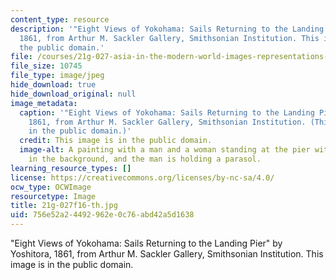 ```yaml
---
content_type: resource
description: '"Eight Views of Yokohama: Sails Returning to the Landing Pier" by Yoshitora,
  1861, from Arthur M. Sackler Gallery, Smithsonian Institution. This image is in
  the public domain.'
file: /courses/21g-027-asia-in-the-modern-world-images-representations-fall-2016/756e52a24492962e0c76abd42a5d1638_21g-027f16-th.jpg
file_size: 10745
file_type: image/jpeg
hide_download: true
hide_download_original: null
image_metadata:
  caption: '"Eight Views of Yokohama: Sails Returning to the Landing Pier" by Yoshitora,
    1861, from Arthur M. Sackler Gallery, Smithsonian Institution. (This image is
    in the public domain.)'
  credit: This image is in the public domain.
  image-alt: A painting with a man and a woman standing at the pier with a sail boat
    in the background, and the man is holding a parasol.
learning_resource_types: []
license: https://creativecommons.org/licenses/by-nc-sa/4.0/
ocw_type: OCWImage
resourcetype: Image
title: 21g-027f16-th.jpg
uid: 756e52a2-4492-962e-0c76-abd42a5d1638
---
```

"Eight Views of Yokohama: Sails Returning to the Landing Pier" by Yoshitora, 1861, from Arthur M. Sackler Gallery, Smithsonian Institution. This image is in the public domain.